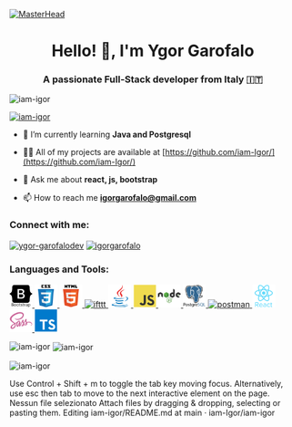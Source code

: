 [![MasterHead](https://user-images.githubusercontent.com/74038190/213910845-af37a709-8995-40d6-be59-724526e3c3d7.gif)](https://rishavchanda.io)
<h1 align="center">Hello! 👋, I'm Ygor Garofalo</h1>
<h3 align="center">A passionate Full-Stack developer from Italy 🇮🇹</h3>


<p align="left"> <img src="https://komarev.com/ghpvc/?username=iam-igor&label=Profile%20views&color=0e75b6&style=flat" alt="iam-igor" /> </p>

<p align="left"> <a href="https://github.com/ryo-ma/github-profile-trophy"><img src="https://github-profile-trophy.vercel.app/?username=iam-igor" alt="iam-igor" /></a> </p>

- 🌱 I’m currently learning **Java and Postgresql**

- 👨‍💻 All of my projects are available at [https://github.com/iam-Igor/](https://github.com/iam-Igor/)

- 💬 Ask me about **react, js, bootstrap**

- 📫 How to reach me **igorgarofalo@gmail.com**


<h3 align="left">Connect with me:</h3>
<p align="left">
<a href="https://linkedin.com/in/ygor-garofalodev" target="blank"><img align="center" src="https://raw.githubusercontent.com/rahuldkjain/github-profile-readme-generator/master/src/images/icons/Social/linked-in-alt.svg" alt="ygor-garofalodev" height="30" width="40" /></a>
<a href="https://instagram.com/igorgarofalo" target="blank"><img align="center" src="https://raw.githubusercontent.com/rahuldkjain/github-profile-readme-generator/master/src/images/icons/Social/instagram.svg" alt="igorgarofalo" height="30" width="40" /></a>
</p>

<h3 align="left">Languages and Tools:</h3>
<p align="left"> <a href="https://getbootstrap.com" target="_blank" rel="noreferrer"> <img src="https://raw.githubusercontent.com/devicons/devicon/master/icons/bootstrap/bootstrap-plain-wordmark.svg" alt="bootstrap" width="40" height="40"/> </a> <a href="https://www.w3schools.com/css/" target="_blank" rel="noreferrer"> <img src="https://raw.githubusercontent.com/devicons/devicon/master/icons/css3/css3-original-wordmark.svg" alt="css3" width="40" height="40"/> </a> <a href="https://www.w3.org/html/" target="_blank" rel="noreferrer"> <img src="https://raw.githubusercontent.com/devicons/devicon/master/icons/html5/html5-original-wordmark.svg" alt="html5" width="40" height="40"/> </a> <a href="https://ifttt.com/" target="_blank" rel="noreferrer"> <img src="https://www.vectorlogo.zone/logos/ifttt/ifttt-ar21.svg" alt="ifttt" width="40" height="40"/> </a> <a href="https://www.java.com" target="_blank" rel="noreferrer"> <img src="https://raw.githubusercontent.com/devicons/devicon/master/icons/java/java-original.svg" alt="java" width="40" height="40"/> </a> <a href="https://developer.mozilla.org/en-US/docs/Web/JavaScript" target="_blank" rel="noreferrer"> <img src="https://raw.githubusercontent.com/devicons/devicon/master/icons/javascript/javascript-original.svg" alt="javascript" width="40" height="40"/> </a> <a href="https://nodejs.org" target="_blank" rel="noreferrer"> <img src="https://raw.githubusercontent.com/devicons/devicon/master/icons/nodejs/nodejs-original-wordmark.svg" alt="nodejs" width="40" height="40"/> </a> <a href="https://www.postgresql.org" target="_blank" rel="noreferrer"> <img src="https://raw.githubusercontent.com/devicons/devicon/master/icons/postgresql/postgresql-original-wordmark.svg" alt="postgresql" width="40" height="40"/> </a> <a href="https://postman.com" target="_blank" rel="noreferrer"> <img src="https://www.vectorlogo.zone/logos/getpostman/getpostman-icon.svg" alt="postman" width="40" height="40"/> </a> <a href="https://reactjs.org/" target="_blank" rel="noreferrer"> <img src="https://raw.githubusercontent.com/devicons/devicon/master/icons/react/react-original-wordmark.svg" alt="react" width="40" height="40"/> </a> <a href="https://sass-lang.com" target="_blank" rel="noreferrer"> <img src="https://raw.githubusercontent.com/devicons/devicon/master/icons/sass/sass-original.svg" alt="sass" width="40" height="40"/> </a> <a href="https://www.typescriptlang.org/" target="_blank" rel="noreferrer"> <img src="https://raw.githubusercontent.com/devicons/devicon/master/icons/typescript/typescript-original.svg" alt="typescript" width="40" height="40"/> </a> </p>

<p><img align="left" src="https://github-readme-stats.vercel.app/api/top-langs?username=iam-igor&show_icons=true&locale=en&layout=compact" alt="iam-igor" /></p>

<p>&nbsp;<img align="center" src="https://github-readme-stats.vercel.app/api?username=iam-igor&show_icons=true&locale=en" alt="iam-igor" /></p>

<p><img align="center" src="https://github-readme-streak-stats.herokuapp.com/?user=iam-igor&" alt="iam-igor" /></p>

Use Control + Shift + m to toggle the tab key moving focus. Alternatively, use esc then tab to move to the next interactive element on the page.
Nessun file selezionato
Attach files by dragging & dropping, selecting or pasting them.
Editing iam-igor/README.md at main · iam-Igor/iam-igor
